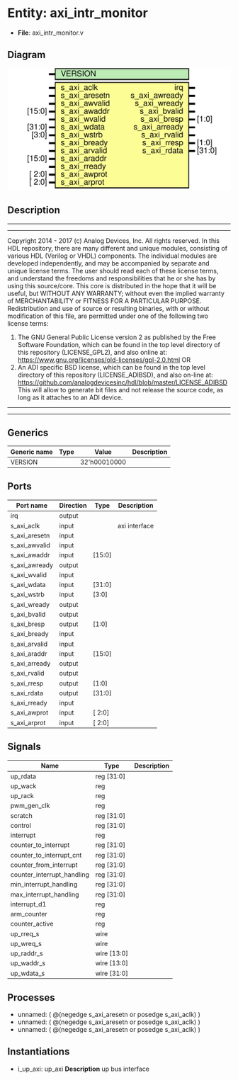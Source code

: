 # Entity: axi_intr_monitor

- **File**: axi_intr_monitor.v
## Diagram

![Diagram](axi_intr_monitor.svg "Diagram")
## Description

***************************************************************************
 ***************************************************************************
 Copyright 2014 - 2017 (c) Analog Devices, Inc. All rights reserved.
 In this HDL repository, there are many different and unique modules, consisting
 of various HDL (Verilog or VHDL) components. The individual modules are
 developed independently, and may be accompanied by separate and unique license
 terms.
 The user should read each of these license terms, and understand the
 freedoms and responsibilities that he or she has by using this source/core.
 This core is distributed in the hope that it will be useful, but WITHOUT ANY
 WARRANTY; without even the implied warranty of MERCHANTABILITY or FITNESS FOR
 A PARTICULAR PURPOSE.
 Redistribution and use of source or resulting binaries, with or without modification
 of this file, are permitted under one of the following two license terms:
   1. The GNU General Public License version 2 as published by the
      Free Software Foundation, which can be found in the top level directory
      of this repository (LICENSE_GPL2), and also online at:
      <https://www.gnu.org/licenses/old-licenses/gpl-2.0.html>
 OR
   2. An ADI specific BSD license, which can be found in the top level directory
      of this repository (LICENSE_ADIBSD), and also on-line at:
      https://github.com/analogdevicesinc/hdl/blob/master/LICENSE_ADIBSD
      This will allow to generate bit files and not release the source code,
      as long as it attaches to an ADI device.
 ***************************************************************************
 ***************************************************************************
 
## Generics

| Generic name | Type | Value        | Description |
| ------------ | ---- | ------------ | ----------- |
| VERSION      |      | 32'h00010000 |             |
## Ports

| Port name     | Direction | Type   | Description   |
| ------------- | --------- | ------ | ------------- |
| irq           | output    |        |               |
| s_axi_aclk    | input     |        | axi interface |
| s_axi_aresetn | input     |        |               |
| s_axi_awvalid | input     |        |               |
| s_axi_awaddr  | input     | [15:0] |               |
| s_axi_awready | output    |        |               |
| s_axi_wvalid  | input     |        |               |
| s_axi_wdata   | input     | [31:0] |               |
| s_axi_wstrb   | input     | [3:0]  |               |
| s_axi_wready  | output    |        |               |
| s_axi_bvalid  | output    |        |               |
| s_axi_bresp   | output    | [1:0]  |               |
| s_axi_bready  | input     |        |               |
| s_axi_arvalid | input     |        |               |
| s_axi_araddr  | input     | [15:0] |               |
| s_axi_arready | output    |        |               |
| s_axi_rvalid  | output    |        |               |
| s_axi_rresp   | output    | [1:0]  |               |
| s_axi_rdata   | output    | [31:0] |               |
| s_axi_rready  | input     |        |               |
| s_axi_awprot  | input     | [ 2:0] |               |
| s_axi_arprot  | input     | [ 2:0] |               |
## Signals

| Name                       | Type           | Description |
| -------------------------- | -------------- | ----------- |
| up_rdata                   | reg     [31:0] |             |
| up_wack                    | reg            |             |
| up_rack                    | reg            |             |
| pwm_gen_clk                | reg            |             |
| scratch                    | reg     [31:0] |             |
| control                    | reg     [31:0] |             |
| interrupt                  | reg            |             |
| counter_to_interrupt       | reg     [31:0] |             |
| counter_to_interrupt_cnt   | reg     [31:0] |             |
| counter_from_interrupt     | reg     [31:0] |             |
| counter_interrupt_handling | reg     [31:0] |             |
| min_interrupt_handling     | reg     [31:0] |             |
| max_interrupt_handling     | reg     [31:0] |             |
| interrupt_d1               | reg            |             |
| arm_counter                | reg            |             |
| counter_active             | reg            |             |
| up_rreq_s                  | wire           |             |
| up_wreq_s                  | wire           |             |
| up_raddr_s                 | wire [13:0]    |             |
| up_waddr_s                 | wire [13:0]    |             |
| up_wdata_s                 | wire [31:0]    |             |
## Processes
- unnamed: ( @(negedge s_axi_aresetn or posedge s_axi_aclk) )
- unnamed: ( @(negedge s_axi_aresetn or posedge s_axi_aclk) )
- unnamed: ( @(negedge s_axi_aresetn or posedge s_axi_aclk) )
## Instantiations

- i_up_axi: up_axi
**Description**
up bus interface

